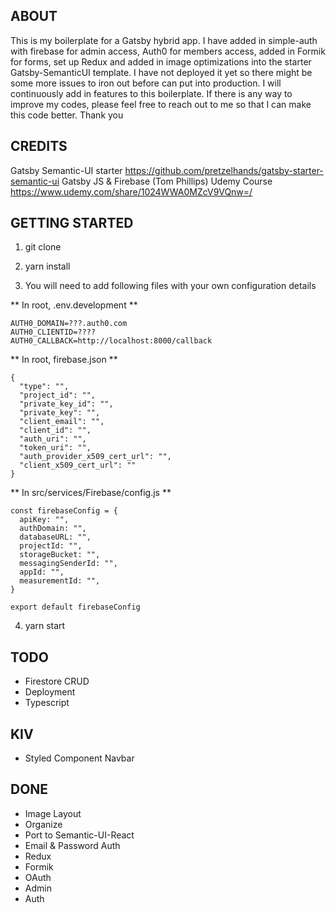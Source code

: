## ABOUT

This is my boilerplate for a Gatsby hybrid app. I have added in simple-auth with firebase for admin access, Auth0 for members access, added in Formik for forms, set up Redux and added in image optimizations into the starter Gatsby-SemanticUI template. I have not deployed it yet so there might be some more issues to iron out before can put into production. I will continuously add in features to this boilerplate. If there is any way to improve my codes, please feel free to reach out to me so that I can make this code better. Thank you

## CREDITS

Gatsby Semantic-UI starter https://github.com/pretzelhands/gatsby-starter-semantic-ui
Gatsby JS & Firebase (Tom Phillips) Udemy Course https://www.udemy.com/share/1024WWA0MZcV9VQnw=/

## GETTING STARTED

1. git clone <Directory>

2. yarn install

3. You will need to add following files with your own configuration details

** In root, .env.development **

```
AUTH0_DOMAIN=???.auth0.com
AUTH0_CLIENTID=????
AUTH0_CALLBACK=http://localhost:8000/callback
```

** In root, firebase.json **

```
{
  "type": "",
  "project_id": "",
  "private_key_id": "",
  "private_key": "",
  "client_email": "",
  "client_id": "",
  "auth_uri": "",
  "token_uri": "",
  "auth_provider_x509_cert_url": "",
  "client_x509_cert_url": ""
}

```

** In src/services/Firebase/config.js **

```
const firebaseConfig = {
  apiKey: "",
  authDomain: "",
  databaseURL: "",
  projectId: "",
  storageBucket: "",
  messagingSenderId: "",
  appId: "",
  measurementId: "",
}

export default firebaseConfig
```

4. yarn start

## TODO

- Firestore CRUD
- Deployment
- Typescript

## KIV

- Styled Component Navbar

## DONE

- Image Layout
- Organize
- Port to Semantic-UI-React
- Email & Password Auth
- Redux
- Formik
- OAuth
- Admin
- Auth
